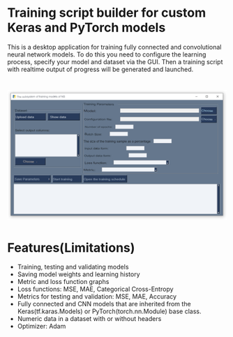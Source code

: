 # Training script builder for custom Keras and PyTorch models
This is a desktop application for training fully connected and convolutional neural network models. To do this you need to configure the learning process, specify your model and dataset via the GUI. Then a training script with realtime output of progress will be generated and launched.

# ![GUI](/out/mnist/gui.jpg?raw=true)

# Features(Limitations)
- Training, testing and validating models
- Saving model weights and learning history
- Metric and loss function graphs
- Loss functions: MSE, MAE, Categorical Cross-Entropy
- Metrics for testing and validation: MSE, MAE, Accuracy
- Fully connected and CNN models that are inherited from the Keras(tf.karas.Models) or PyTorch(torch.nn.Module) base class.
- Numeric data in a dataset with or without headers
- Optimizer: Adam


